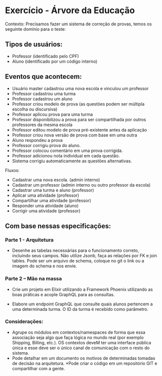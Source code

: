 # Exercício - Árvore da Educação

Contexto: Precisamos fazer um sistema de correção de provas, temos os seguinte domínio para o teste:
 
## Tipos de usuários:

* Professor (identificado pelo CPF)
* Aluno (identificado por um código interno)

## Eventos que acontecem:

* Usuário master cadastrou uma nova escola e vinculou um professor
* Professor cadastrou uma turma
* Professor cadastrou um aluno
* Professor criou modelo de prova (as questões podem ser múltipla escolha ou discursiva)
* Professor aplicou prova para uma turma
* Professor disponibilizou a prova para ser compartilhada por outros professores da mesma escola
* Professor editou modelo de prova pré-existente antes da aplicação
* Professor criou nova versão de prova com base em uma outra
* Aluno respondeu a prova
* Professor corrigiu prova do aluno.
* Professor colocou comentário em uma prova corrigida.
* Professor adicionou nota individual em cada questão.
* Sistema corrigiu automaticamente as questões alternativas.

 
Fluxos:

* Cadastrar uma nova escola. (admin interno)
* Cadastrar um professor (admin interno ou outro professor da escola)
* Cadastrar uma turma e aluno (professor)
* Aplicar uma atividade (professor)
* Compartilhar uma atividade (professor)
* Responder uma atividade (aluno)
* Corrigir uma atividade (professor)

 
 
## Com base nessas especificações:
 
### Parte 1 - Arquitetura
 
* Desenhe as tabelas necessárias para o funcionamento correto, incluindo seus campos. Não utilize Jsonb, faça as relações por FK e join tables. Pode ser um arquivo de schema, coloque no git o link ou a imagem do schema e nos envie.
 
### Parte 2 – Mão na massa
 
* Crie um projeto em Elixir utilizando a Framework Phoenix utilizando as boas práticas e acople GraphQL para as consultas.
 
* Elabore um endpoint GraphQL que consulte quais alunos pertencem a uma determinada turma. O ID da turma é recebido como parâmetro. 
 
 
### Considerações: 
* Agrupe os módulos em contextos/namespaces de forma que essa associação seja algo que faça lógica no mundo real (por exemplo Shipping, Billing, etc.). OS contextos deveM ter uma interface pública única e esse deve ser o único canal de comunicação com o resto do sistema. 
* Pode detalhar em um documento os motivos de determinadas tomadas de decisão na arquitetura.
*Pode criar o código em um repositório GIT e compartilhar com a gente.